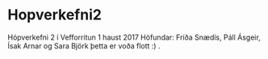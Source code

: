 # Hopverkefni2
Hópverkefni 2 í Vefforritun 1 haust 2017
Höfundar: Fríða Snædís, Páll Ásgeir, Ísak Arnar og Sara Björk
þetta er voða flott :)
.
